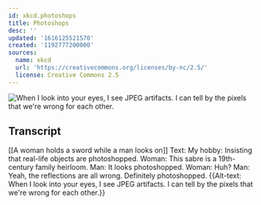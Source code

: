 ```yaml
---
id: xkcd.photoshops
title: Photoshops
desc: ''
updated: '1616125521570'
created: '1192777200000'
sources:
  name: xkcd
  url: 'https://creativecommons.org/licenses/by-nc/2.5/'
  license: Creative Commons 2.5
---
```

![When I look into your eyes, I see JPEG artifacts.  I can tell by the pixels that we're wrong for each other.](https://imgs.xkcd.com/comics/photoshops.png)

## Transcript
[[A woman holds a sword while a man looks on]]
Text: My hobby: Insisting that real-life objects are photoshopped.
Woman: This sabre is a 19th-century family heirloom.
Man: It looks photoshopped.
Woman: Huh?
Man: Yeah, the reflections are all wrong. Definitely photoshopped.
{{Alt-text: When I look into your eyes, I see JPEG artifacts.  I can tell by the pixels that we're wrong for each other.}}
